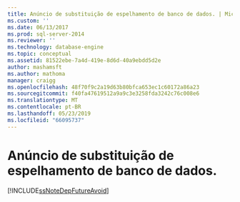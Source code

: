 ```yaml
---
title: Anúncio de substituição de espelhamento de banco de dados. | Microsoft Docs
ms.custom: ''
ms.date: 06/13/2017
ms.prod: sql-server-2014
ms.reviewer: ''
ms.technology: database-engine
ms.topic: conceptual
ms.assetid: 81522ebe-7a4d-419e-8d6d-40a9ebdd5d2e
author: mashamsft
ms.author: mathoma
manager: craigg
ms.openlocfilehash: 48f70f9c2a19d63b80bfca653ec1c60172a86a23
ms.sourcegitcommit: f40fa47619512a9a9c3e3258fda3242c76c008e6
ms.translationtype: MT
ms.contentlocale: pt-BR
ms.lasthandoff: 05/23/2019
ms.locfileid: "66095737"
---
```

# <a name="database-mirroring-deprecation-announcement"></a>Anúncio de substituição de espelhamento de banco de dados.
  [!INCLUDE[ssNoteDepFutureAvoid](../../includes/ssnotedepfutureavoid-md.md)]  
  
  
